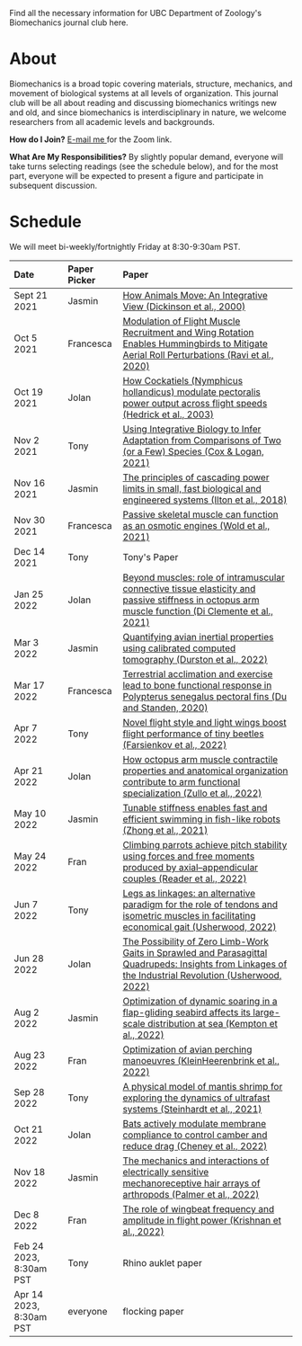 Find all the necessary information for UBC Department of Zoology's Biomechanics journal club here. 

# About
Biomechanics is a broad topic covering materials, structure, mechanics, and movement of biological systems at all levels of organization. This journal club will be all about reading and discussing biomechanics writings new and old, and since biomechanics is interdisciplinary in nature, we welcome researchers from all academic levels and backgrounds.  

__How do I Join?__ <a href="mailto:jwong@zoology.ubc.ca"> E-mail me </a> for the Zoom link.

__What Are My Responsibilities?__ By slightly popular demand, everyone will take turns selecting readings (see the schedule below), and for the most part, everyone will be expected to present a figure and participate in subsequent discussion. 

# Schedule
We will meet bi-weekly/fortnightly Friday at 8:30-9:30am PST.

| Date | Paper Picker | Paper |
| :---------------- | :---------------- | :------------------------------------- |
| Sept 21 2021 | Jasmin | <a href="/ubc-zoology-biomechanics/papers/How animals move An integrative view.pdf">How Animals Move: An Integrative View (Dickinson et al., 2000)</a> |
| Oct 5 2021 | Francesca | <a href="/ubc-zoology-biomechanics/papers/Modulation of  Flight Muscle Recruitment and Wing Rotation Enables Hummingbirds to Mitigate Aeroial Roll Perturbations.pdf">Modulation of Flight Muscle Recruitment and Wing Rotation Enables Hummingbirds to Mitigate Aerial Roll Perturbations (Ravi et al., 2020)</a> |
| Oct 19 2021 | Jolan | <a href="/ubc-zoology-biomechanics/papers/How cockatiels modulate pectoralis power output across flight speeds.pdf">How Cockatiels (Nymphicus hollandicus) modulate pectoralis power output across flight speeds (Hedrick et al., 2003)</a> |
| Nov 2 2021 | Tony | <a href="/ubc-zoology-biomechanics/papers/Using Integrative Biology to Infer Adaptation from Comparisons of Two or a Few Species.pdf">Using Integrative Biology to Infer Adaptation from Comparisons of Two (or a Few) Species (Cox & Logan, 2021)</a> |
| Nov 16 2021 | Jasmin | <a href="/ubc-zoology-biomechanics/papers/The principles of cascading power limits in small fast biological and engineered systems.pdf">The principles of cascading power limits in small, fast biological and engineered systems (Ilton et al., 2018)</a> |
| Nov 30 2021 | Francesca | <a href="/ubc-zoology-biomechanics/papers/Passive skeletal muscle can function as an osmotic engine.pdf">Passive skeletal muscle can function as an osmotic engines (Wold et al., 2021)</a> |
| Dec 14 2021 | Tony | Tony's Paper |
| Jan 25 2022 | Jolan | <a href="/ubc-zoology-biomechanics/papers/Beyond muscles role of intramuscular connective tissue elasticity and passive stiffness in octopus arm muscle function.pdf">Beyond muscles: role of intramuscular connective tissue elasticity and passive stiffness in octopus arm muscle function (Di Clemente et al., 2021)</a> |
| Mar 3 2022 | Jasmin | <a href="/ubc-zoology-biomechanics/papers/Quantifying avian inertial properties using calibrated computed tomography.pdf">Quantifying avian inertial properties using calibrated computed tomography (Durston et al., 2022)</a> |
| Mar 17 2022 | Francesca | <a href="/ubc-zoology-biomechanics/papers/Terrestrial acclimation and exercise lead to bone functional response in Polypterus senegalus.pdf">Terrestrial acclimation and exercise lead to bone functional response in Polypterus senegalus pectoral fins (Du and Standen, 2020)</a> |
| Apr 7 2022 | Tony | <a href="/ubc-zoology-biomechanics/papers/Novel flight style and light wings boost flight performance of tiny beetles.pdf">Novel flight style and light wings boost flight performance of tiny beetles (Farsienkov et al., 2022)</a> |
| Apr 21 2022 | Jolan | <a href="/ubc-zoology-biomechanics/papers/How octopus arm muscle contractile properties and anatomical organization contribute to arm functional specialization.pdf">How octopus arm muscle contractile properties and anatomical organization contribute to arm functional specialization (Zullo et al., 2022)</a> |
| May 10 2022 | Jasmin | <a href="/ubc-zoology-biomechanics/papers/Tunable stiffness enables fast and efficient swimming in fish-like robots.pdf">Tunable stiffness enables fast and efficient swimming in fish-like robots (Zhong et al., 2021)</a> |
| May 24 2022 | Fran | <a href="/ubc-zoology-biomechanics/papers/Climbing parrots achieve pitch stability using forces and free moments produced by axial–appendicular couples.pdf">Climbing parrots achieve pitch stability using forces and free moments produced by axial–appendicular couples (Reader et al., 2022)</a> |
| Jun 7 2022 | Tony | <a href="/ubc-zoology-biomechanics/papers/Legs as linkages: an alternative paradigm for the role of tendons and isometric muscles in facilitating economical gait.pdf">Legs as linkages: an alternative paradigm for the role of tendons and isometric muscles in facilitating economical gait (Usherwood, 2022)</a> |
| Jun 28 2022 | Jolan | <a href="/ubc-zoology-biomechanics/papers/The Possibility of Zero Limb-Work Gaits in Sprawled and Parasagittal Quadrupeds: Insights from Linkages of the Industrial Revolution.pdf">The Possibility of Zero Limb-Work Gaits in Sprawled and Parasagittal Quadrupeds: Insights from Linkages of the Industrial Revolution (Usherwood, 2022)</a> |
| Aug 2 2022 | Jasmin | <a href="/ubc-zoology-biomechanics/papers/kempton2022optimization.pdf">Optimization of dynamic soaring in a flap-gliding seabird affects its large-scale distribution at sea (Kempton et al., 2022)</a> |
| Aug 23 2022 | Fran | <a href="/ubc-zoology-biomechanics/papers/KleinHeerenbrink2022perching.pdf">Optimization of avian perching manoeuvres (KleinHeerenbrink et al., 2022)</a> |
| Sep 28 2022 | Tony | <a href="/ubc-zoology-biomechanics/papers/steinhardt2021physical.pdf">A physical model of mantis shrimp for exploring the dynamics of ultrafast systems (Steinhardt et al., 2021)</a> |
| Oct 21 2022 | Jolan | <a href="/ubc-zoology-biomechanics/papers/cheney2022bats.pdf">Bats actively modulate membrane compliance to control camber and reduce drag (Cheney et al., 2022)</a> |
| Nov 18 2022 | Jasmin | <a href="/ubc-zoology-biomechanics/papers/palmer2022mechanics.pdf">The mechanics and interactions of electrically sensitive mechanoreceptive hair arrays of arthropods (Palmer et al., 2022)</a> |
| Dec 8 2022 | Fran | <a href="/ubc-zoology-biomechanics/papers/krishnanwingbeat2022.pdf">The role of wingbeat frequency and amplitude in flight power (Krishnan et al., 2022)</a> |
| Feb 24 2023, 8:30am PST | Tony | Rhino auklet paper |
| Apr 14 2023, 8:30am PST | everyone | flocking paper |
